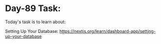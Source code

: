 # Day-89 Task:

Today's task is to learn about:

Setting Up Your Database: https://nextjs.org/learn/dashboard-app/setting-up-your-database